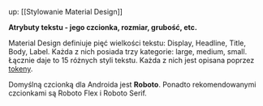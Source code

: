 up: [[Stylowanie Material Design]]

**Atrybuty tekstu - jego czcionka, rozmiar, grubość, etc.**

Material Design definiuje pięć wielkości tekstu: Display, Headline, Title, Body, Label.
Każda z nich posiada trzy kategorie: large, medium, small.
Łącznie daje to 15 różnych styli tekstu. Każda z nich jest opisana poprzez [tokeny](https://m3.material.io/styles/typography/type-scale-tokens#40fc37f8-3269-4aa3-9f28-c6113079ac5d).

Domyślną czcionką dla Androida jest **Roboto**. Ponadto rekomendowanymi czcionkami są Roboto Flex i Roboto Serif.

